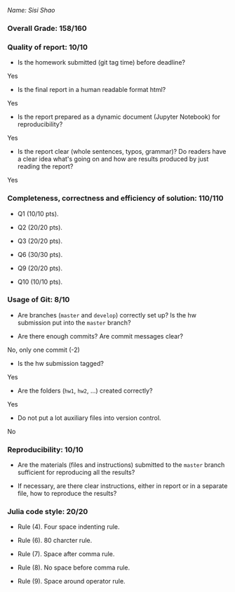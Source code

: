 *Name: Sisi Shao*

### Overall Grade: 158/160

### Quality of report: 10/10

-   Is the homework submitted (git tag time) before deadline? 

Yes

-   Is the final report in a human readable format html? 

Yes

-   Is the report prepared as a dynamic document (Jupyter Notebook) for reproducibility?

Yes

-   Is the report clear (whole sentences, typos, grammar)? Do readers have a clear idea what's going on and how are results produced by just reading the report? 

Yes

### Completeness, correctness and efficiency of solution: 110/110

- Q1 (10/10 pts).

- Q2 (20/20 pts). 

- Q3 (20/20 pts). 

- Q6 (30/30 pts). 

- Q9 (20/20 pts).

- Q10 (10/10 pts). 

	    
### Usage of Git: 8/10

- Are branches (`master` and `develop`) correctly set up? Is the hw submission put into the `master` branch?

- Are there enough commits? Are commit messages clear? 

No, only one commit (-2)
          
- Is the hw submission tagged? 

Yes

- Are the folders (`hw1`, `hw2`, ...) created correctly? 

Yes
  
- Do not put a lot auxiliary files into version control. 

No


### Reproducibility: 10/10

- Are the materials (files and instructions) submitted to the `master` branch sufficient for reproducing all the results? 

- If necessary, are there clear instructions, either in report or in a separate file, how to reproduce the results?

### Julia code style: 20/20

- Rule (4). Four space indenting rule. 

- Rule (6). 80 charcter rule.

- Rule (7). Space after comma rule.

- Rule (8). No space before comma rule.

- Rule (9). Space around operator rule.
